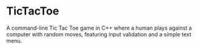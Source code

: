 # TicTacToe
A command-line Tic Tac Toe game in C++ where a human plays against a computer with random moves, featuring input validation and a simple text menu. 
